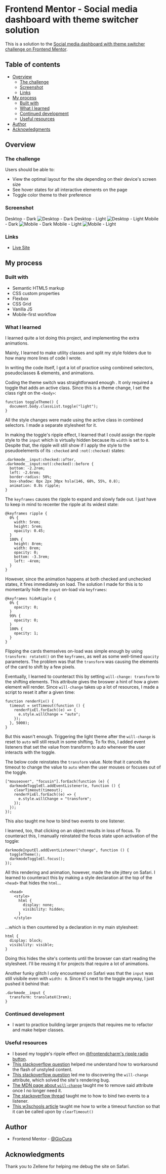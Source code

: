 # Frontend Mentor - Social media dashboard with theme switcher solution

This is a solution to the [Social media dashboard with theme switcher challenge on Frontend Mentor](https://www.frontendmentor.io/challenges/social-media-dashboard-with-theme-switcher-6oY8ozp_H).

## Table of contents

- [Overview](#overview)
  - [The challenge](#the-challenge)
  - [Screenshot](#screenshot)
  - [Links](#links)
- [My process](#my-process)
  - [Built with](#built-with)
  - [What I learned](#what-i-learned)
  - [Continued development](#continued-development)
  - [Useful resources](#useful-resources)
- [Author](#author)
- [Acknowledgments](#acknowledgments)

## Overview

### The challenge

Users should be able to:

- View the optimal layout for the site depending on their device's screen size
- See hover states for all interactive elements on the page
- Toggle color theme to their preference

### Screenshot

Desktop - Dark
![Desktop - Dark](images/screenshot-desktop-dark.png)
Desktop - Light
![Desktop - Light](images/screenshot-desktop-light.png)
Mobile - Dark
![Mobile - Dark](images/screenshot-mobile-dark.png)
Mobile - Light
![Mobile - Light](images/screenshot-mobile-light.png)

### Links

- [Live Site](https://gc26-social-dashboard-theme-switcher.netlify.app/)

## My process

### Built with

- Semantic HTML5 markup
- CSS custom properties
- Flexbox
- CSS Grid
- Vanilla JS
- Mobile-first workflow

### What I learned

I learned quite a lot doing this project, and implementing the extra animations.

Mainly, I learned to make utility classes and split my style folders due to how many more lines of code I wrote.

In writing the code itself, I got a lot of practice using combined selectors, pseudoclasses & elements, and animations.

Coding the theme switch was straightforward enough . It only required a toggle that adds an active class. Since this is a theme change, I set the class right on the `<body>`:

```
function toggleTheme() {
  document.body.classList.toggle("light");
}
```

All the style changes were made using the active class in combined selectors. I made a separate stylesheet for it.

In making the toggle's ripple effect, I learned that I could assign the ripple style to the `input` which is virtually hidden because its `width` is set to `0`. Despite that, the ripple will still show if I apply the style to the pseudoelements of its `:checked` and `:not(:checked)` states:

```
.darkmode__input:checked::after,
.darkmode__input:not(:checked)::before {
  bottom: -2.2rem;
  left: -2.6rem;
  border-radius: 50%;
  box-shadow: 0px 2px 30px hsla(146, 68%, 55%, 0.8);
  animation: 0.8s ripple;
}
```

The `keyframes` causes the ripple to expand and slowly fade out. I just have to keep in mind to recenter the ripple at its widest state:

```
@keyframes ripple {
  0% {
    width: 5rem;
    height: 5rem;
    opacity: 0.45;
  }
  100% {
    height: 8rem;
    width: 8rem;
    opacity: 0;
    bottom: -3.3rem;
    left: -4rem;
  }
}
```

However, since the animation happens at both checked and unchecked states, it fires immediately on load. The solution I made for this is to momentarily hide the `input` on-load via `keyframes`:

```
@keyframes hideRipple {
  0% {
    opacity: 0;
  }
  99% {
    opacity: 0;
  }
  100% {
    opacity: 1;
  }
}
```

Flipping the cards themselves on-load was simple enough by using `transform: rotateX()` on the `keyframes`, as well as some well-timed `opacity` parameters. The problem was that the `transform` was causing the elements of the card to shift by a few pixels.

Eventually, I learned to counteract this by setting `will-change: transform` to the shifting elements. This attribute gives the broswer a hint of how a given element will render. Since `will-change` takes up a lot of resources, I made a script to reset it after a given time:

```
function renderFix() {
  timeout = setTimeout(function () {
    renderFixEl.forEach((e) => {
      e.style.willChange = "auto";
    });
  }, 5000);
}
```

But this wasn't enough. Triggering the light theme after the `will-change` is reset to `auto` will still result in some shifting. To fix this, I added event listeners that set the value from transform to auto whenever the user interacts with the toggle.

The below code reinstates the `transform` value. Note that it cancels the timeout to change the value to `auto` when the user mouses or focuses out of the toggle.

```
["mouseover", "focusin"].forEach(function (e) {
  darkmodeToggleEl.addEventListener(e, function () {
    clearTimeout(timeout);
    renderFixEl.forEach((e) => {
      e.style.willChange = "transform";
    });
  });
});
```

This also taught me how to bind two events to one listener.

I learned, too, that clicking on an object results in loss of focus. To counteract this, I manually reinstated the focus state upon activation of the toggle:

```
darkmodeInputEl.addEventListener("change", function () {
  toggleTheme();
  darkmodeToggleEl.focus();
});
```

All this rendering and animation, however, made the site jittery on Safari. I learned to counteract this by making a style declaration at the top of the `<head>` that hides the `html`...

```
  <head>
    <style>
      html {
        display: none;
        visibility: hidden;
      }
    </style>
```

...which is then countered by a declaration in my main stylesheet:

```
html {
  display: block;
  visibility: visible;
}
```

Doing this hides the site's contents until the browser can start reading the stylesheet. I'll be reusing it for projects that require a lot of animations.

Another funky glitch I only encountered on Safari was that the `input` was still visibile even with `width: 0`. Since it's next to the toggle anyway, I just pushed it behind that:

```
.darkmode__input {
  transform: translateX(3rem);
}
```

### Continued development

- I want to practice building larger projects that requires me to refactor and make helper classes.

### Useful resources

- I based my toggle's ripple effect on [@frontendcharm's ripple radio button](https://www.instagram.com/frontendcharm/).
- [This stackoverflow question](https://stackoverflow.com/questions/3221561/eliminate-flash-of-unstyled-content) helped me understand how to workaround the flash of unstyled content.
- [This stackoverflow question](https://stackoverflow.com/questions/14729492/css3-transform-rotate-causing-1px-shift-in-chrome) led me to discovering the `will-change` attribute, which solved the site's rendering bug.
- [The MDN page about `will-change`](https://developer.mozilla.org/en-US/docs/Web/CSS/will-change) taught me to remove said attribute once I no longer need it.
- [The stackoverflow thread](https://stackoverflow.com/questions/8796988/binding-multiple-events-to-a-listener-without-jquery) taught me to how to bind two events to a listener.
- [This w3schools article](https://www.w3schools.com/jsref/met_win_cleartimeout.asp) taught me how to write a timeout function so that it can be called upon by `clearTimeout()`

## Author

- Frontend Mentor - [@GioCura](https://www.frontendmentor.io/profile/GioCura)

## Acknowledgments

Thank you to Zellene for helping me debug the site on Safari.
